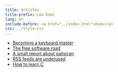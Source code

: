 ```yaml
---
title: Articles
title-prefix: Léo Sumi
lang: en
include-before: <a href="../index.html">Home</a>
css: ../style.css
...
```


* [Becoming a keyboard master](becoming-a-keyboard-master.html)
* [The free software road](the-free-software-road.html)
* [A small report about patisiran](a-small-report-about-patisiran.html)
* [RSS feeds are underused](rss-feeds-are-underused.html)
* [How to learn C](how-to-learn-c.html)
